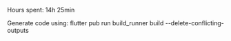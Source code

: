 Hours spent: 14h 25min

Generate code using:
flutter pub run build_runner build --delete-conflicting-outputs